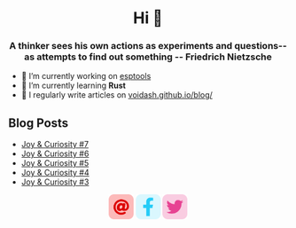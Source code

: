 <h1 align="center">Hi 👋</h1>
<h3 align="center">A thinker sees his own actions as experiments and questions--as attempts to find out something -- Friedrich Nietzsche</h3>

- 🔭 I’m currently working on [esptools](https://twitter.com/esp_tools)
- 🌱 I’m currently learning **Rust**
- 📝 I regularly write articles on [voidash.github.io/blog/](https://voidash.github.io/blog/)


<h2 align="left"> Blog Posts</h2>
 
<!-- BLOG-POST-LIST:START -->
- [Joy &amp; Curiosity #7](https://thapa-ashish.com.np/blog/joy-and-curiosity/2025/7/)
- [Joy &amp; Curiosity #6](https://thapa-ashish.com.np/blog/joy-and-curiosity/2025/6/)
- [Joy &amp; Curiosity #5](https://thapa-ashish.com.np/blog/joy-and-curiosity/2025/5/)
- [Joy &amp; Curiosity #4](https://thapa-ashish.com.np/blog/joy-and-curiosity/2025/4/)
- [Joy &amp; Curiosity #3](https://thapa-ashish.com.np/blog/joy-and-curiosity/2025/3/)
<!-- BLOG-POST-LIST:END -->



<p align="center">
  <a target= "_blank" href="mailto:ashish.thapa477@gmail.com" alt="Mail"><img height='45' src="./icons/email.png"></a>
  <a target= "_blank" href="https://www.facebook.com/voidash" alt="Facebook"><img height='45' src="./icons/facebook.png"></a>
  <a target= "_blank" href="https://twitter.com/rifeash" alt="Twitter"><img height='45' src="./icons/twitter.png"></a>
</p>



